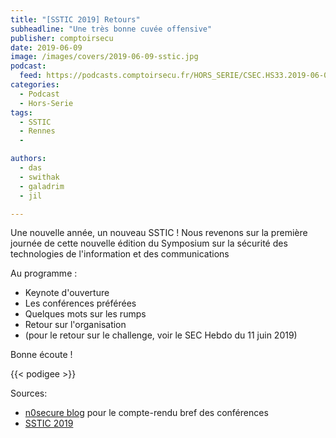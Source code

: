 ```yaml
---
title: "[SSTIC 2019] Retours"
subheadline: "Une très bonne cuvée offensive"
publisher: comptoirsecu
date: 2019-06-09
image: /images/covers/2019-06-09-sstic.jpg
podcast:
  feed: https://podcasts.comptoirsecu.fr/HORS_SERIE/CSEC.HS33.2019-06-09-SSTIC_2019.mp3
categories:
  - Podcast
  - Hors-Serie
tags:
  - SSTIC
  - Rennes
  - 

authors:
  - das
  - swithak
  - galadrim
  - jil

---
```


Une nouvelle année, un nouveau SSTIC !
Nous revenons sur la première journée de cette nouvelle
édition du Symposium sur la sécurité des technologies de l'information et des communications

Au programme :

- Keynote d'ouverture
- Les conférences préférées
- Quelques mots sur les rumps
- Retour sur l'organisation
- (pour le retour sur le challenge, voir le SEC Hebdo du 11 juin 2019)

Bonne écoute !

{{< podigee >}}


Sources:
- [n0secure blog](https://www.n0secure.org) pour le compte-rendu bref des conférences
- [SSTIC 2019](https://www.sstic.org/2019/programme/)

